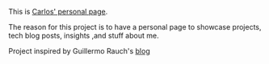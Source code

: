 This is [Carlos' personal page](https://www.carlosguso.com).

The reason for this project is to have a personal page to showcase projects,
tech blog posts, insights ,and stuff about me.

Project inspired by Guillermo Rauch's [blog](https://rauchg.com/)

